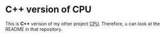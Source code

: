 
# C++ version of CPU
This is __C++__ verison of my other project [CPU](https://github.com/Hollbrok/CPU_C_VERSION). Therefore, u can look at the README in that repository.
